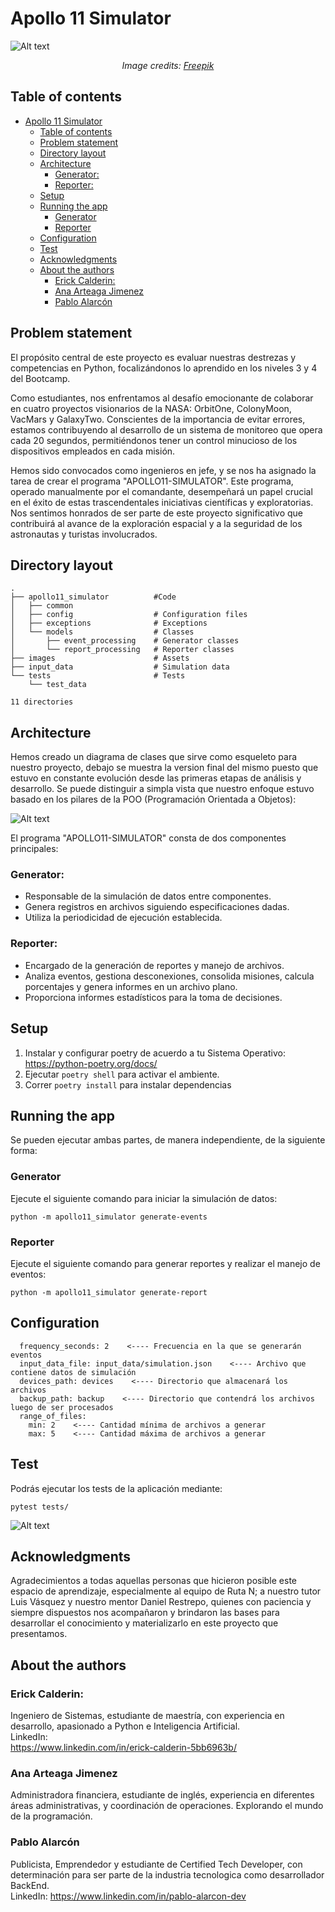 # Apollo 11 Simulator
![Alt text](./images/diseno-collage-viajes-espaciales.jpeg)<p align="center"><i>Image credits: <a href="https://www.freepik.es/foto-gratis/diseno-collage-viajes-espaciales_94964717.htm#page=2&query=misiones%20espaciales&position=6&from_view=search&track=ais&uuid=b9537576-012c-4a51-9b65-cd29d7156015">Freepik</a></i></p>

## Table of contents
<!--ts-->

- [Apollo 11 Simulator](#apollo-11-simulator)
  - [Table of contents](#table-of-contents)
  - [Problem statement](#problem-statement)
  - [Directory layout](#directory-layout)
  - [Architecture](#architecture)
    - [Generator:](#generator)
    - [Reporter:](#reporter)
  - [Setup](#setup)
  - [Running the app](#running-the-app)
    - [Generator](#generator-1)
    - [Reporter](#reporter-1)
  - [Configuration](#configuration)
  - [Test](#test)
  - [Acknowledgments](#acknowledgments)
  - [About the authors](#about-the-authors)
    - [Erick Calderin:](#erick-calderin)
    - [Ana Arteaga Jimenez](#ana-arteaga-jimenez)
    - [Pablo Alarcón](#pablo-alarcón)
<!--te-->

## Problem statement
El propósito central de este proyecto es evaluar nuestras destrezas y competencias en Python, focalizándonos lo aprendido en los niveles 3 y 4 del Bootcamp.

Como estudiantes, nos enfrentamos al desafío emocionante de colaborar en cuatro proyectos visionarios de la NASA: OrbitOne, ColonyMoon, VacMars y GalaxyTwo. Conscientes de la importancia de evitar errores, estamos contribuyendo al desarrollo de un sistema de monitoreo que opera cada 20 segundos, permitiéndonos tener un control minucioso de los dispositivos empleados en cada misión.

Hemos sido convocados como ingenieros en jefe, y se nos ha asignado la tarea de crear el programa "APOLLO11-SIMULATOR". Este programa, operado manualmente por el comandante, desempeñará un papel crucial en el éxito de estas trascendentales iniciativas científicas y exploratorias. Nos sentimos honrados de ser parte de este proyecto significativo que contribuirá al avance de la exploración espacial y a la seguridad de los astronautas y turistas involucrados.

## Directory layout
```
.
├── apollo11_simulator          #Code
│   ├── common
│   ├── config                  # Configuration files
│   ├── exceptions              # Exceptions
│   └── models                  # Classes
│       ├── event_processing    # Generator classes
│       └── report_processing   # Reporter classes
├── images                      # Assets
├── input_data                  # Simulation data
└── tests                       # Tests
    └── test_data

11 directories

```


## Architecture
Hemos creado un diagrama de clases que sirve como esqueleto para nuestro proyecto, debajo se muestra la version final del mismo puesto que estuvo en constante evolución desde las primeras etapas de análisis y desarrollo. Se puede distinguir a simpla vista que nuestro enfoque estuvo basado en los pilares de la  POO (Programación Orientada a Objetos):

![Alt text](./images/classes_diagram.png)

El programa "APOLLO11-SIMULATOR" consta de dos componentes principales:

### Generator:
* Responsable de la simulación de datos entre componentes.
* Genera registros en archivos siguiendo especificaciones dadas.
* Utiliza la periodicidad de ejecución establecida.

### Reporter:
* Encargado de la generación de reportes y manejo de archivos.
* Analiza eventos, gestiona desconexiones, consolida misiones, calcula porcentajes y genera informes en un archivo plano.
* Proporciona informes estadísticos para la toma de decisiones.

## Setup
1. Instalar y configurar poetry de acuerdo a tu Sistema Operativo: https://python-poetry.org/docs/
2. Ejecutar `poetry shell` para activar el ambiente.
3. Correr `poetry install` para instalar dependencias

## Running the app
Se pueden ejecutar ambas partes, de manera independiente, de la siguiente forma:

### Generator
Ejecute el siguiente comando para iniciar la simulación de datos:

`python -m apollo11_simulator generate-events`

### Reporter
Ejecute el siguiente comando para generar reportes y realizar el manejo de eventos:

`python -m apollo11_simulator generate-report`

## Configuration

``` 
  frequency_seconds: 2    <---- Frecuencia en la que se generarán eventos
  input_data_file: input_data/simulation.json    <---- Archivo que contiene datos de simulación
  devices_path: devices    <---- Directorio que almacenará los archivos
  backup_path: backup    <---- Directorio que contendrá los archivos luego de ser procesados
  range_of_files:
    min: 2    <---- Cantidad mínima de archivos a generar
    max: 5    <---- Cantidad máxima de archivos a generar

``` 

## Test
Podrás ejecutar los tests de la aplicación mediante:

`pytest tests/`

![Alt text](./images/IMG-20240128-WA0011.jpeg)<p align="center">

## Acknowledgments
Agradecimientos a todas aquellas personas que hicieron posible este espacio de aprendizaje, especialmente al equipo de Ruta N; a nuestro tutor Luis Vásquez y nuestro mentor Daniel Restrepo, quienes con paciencia y siempre dispuestos nos acompañaron y brindaron las bases para desarrollar el conocimiento y materializarlo en este proyecto que presentamos.



## About the authors

### Erick Calderin:
Ingeniero de Sistemas, estudiante de maestría, con experiencia en desarrollo, apasionado a Python e Inteligencia Artificial.  
LinkedIn:  
https://www.linkedin.com/in/erick-calderin-5bb6963b/ 

### Ana Arteaga Jimenez
Administradora financiera, estudiante de inglés, experiencia en diferentes áreas administrativas, y coordinación de operaciones. Explorando el mundo de la programación.

### Pablo Alarcón
Publicista, Emprendedor y estudiante de Certified Tech Developer, con determinación para ser parte de la industria tecnologica como desarrollador BackEnd.  
LinkedIn: 
https://www.linkedin.com/in/pablo-alarcon-dev



